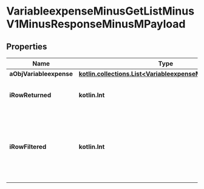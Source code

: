 
# VariableexpenseMinusGetListMinusV1MinusResponseMinusMPayload

## Properties
Name | Type | Description | Notes
------------ | ------------- | ------------- | -------------
**aObjVariableexpense** | [**kotlin.collections.List&lt;VariableexpenseMinusListElement&gt;**](VariableexpenseMinusListElement.md) |  | 
**iRowReturned** | **kotlin.Int** | The number of rows returned | 
**iRowFiltered** | **kotlin.Int** | The number of rows matching your filters (if any) or the total number of rows | 



